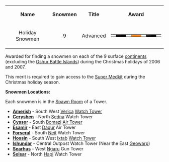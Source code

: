<table>
<tbody>
<tr class="odd">
<td style="text-align: center;"><p><b>Name</b></p></td>
<td style="text-align: center;"><p><b>Snowmen</b></p></td>
<td style="text-align: center;"><p><b>Title</b></p></td>
<td style="text-align: center;"><p><b>Award</b></p></td>
</tr>
<tr class="even">
<td style="text-align: center;"><p>Holiday Snowmen</p></td>
<td style="text-align: center;"><p>9</p></td>
<td style="text-align: center;"><p>Advanced</p></td>
<td style="text-align: center;"><table class="bigmerit">
<tr>
<td bgcolor="#f7f7f7">
</td>
<td bgcolor="#100808">
</td>
<td bgcolor="#000000">
</td>
<td bgcolor="#ffffff">
</td>
<td bgcolor="#f78a21">
</td>
<td bgcolor="#f78a21">
</td>
<td bgcolor="#f7fbf7">
</td>
<td bgcolor="#181818">
</td>
<td bgcolor="#000000">
</td>
<td bgcolor="#f7f7f7">
</td>
</tr>
</table></td>
</tr>
</tbody>
</table>

Awarded for finding a snowmen on each of the 9 surface
[continents](../locations/Continent.md) (excluding the
[Oshur Battle Islands](../locations/Battle_Islands.md)) during the Christmas
holidays of 2006 and 2007.

This merit is required to gain access to the
[Super Medkit](../items/Super_Medkit.md) during the Christmas holiday season.

**Snowmen Locations:**

Each snowmen is in the [Spawn Room](../locations/Spawn_Room.md) of a Tower.

- **[Amerish](../locations/Amerish.md)** - South West
  [Verica](../facilities/Verica.md) [Watch Tower](../locations/Watch_tower.md)
- **[Ceryshen](../locations/Ceryshen.md)** - North
  [Sedna](../facilities/Sedna.md) Watch Tower
- **[Cyssor](../locations/Cyssor.md)** - South [Bomazi](../facilities/Bomazi.md)
  [Air Tower](../locations/Air_tower.md)
- **[Esamir](../locations/Esamir.md)** - East [Dagur](../facilities/Dagur.md)
  Air Tower
- **[Forseral](../locations/Forseral.md)** - South [Neit](../facilities/Neit.md)
  Watch Tower
- **[Hossin](../locations/Hossin.md)** - South West
  [Ixtab](../facilities/Ixtab.md) [Watch Tower](../locations/Watch_tower.md)
- **[Ishundar](../locations/Ishundar.md)** - Central Outpost Watch Tower (Near
  the East [Geowarp](../locations/Geowarp.md))
- **[Searhus](../locations/Searhus.md)** - West [Ngaru](../facilities/Ngaru.md)
  Gun Tower
- **[Solsar](../locations/Solsar.md)** - North [Hapi](../facilities/Hapi.md)
  Watch Tower

<!--[Category:Merits](Category:Merits.md)-->
